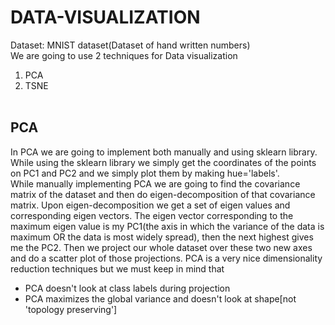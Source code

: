 # DATA-VISUALIZATION

Dataset: MNIST dataset(Dataset of hand written numbers)<br>
We are going to use 2 techniques for Data visualization
1. PCA
2. TSNE
<br><br>
## PCA<br>
In PCA we are going to implement both manually and using sklearn library. While using the sklearn library we simply get the coordinates of the points on PC1 and PC2 and we simply plot them by making hue='labels'.<br>While manually implementing PCA we are going to find the covariance matrix of the dataset and then do eigen-decomposition of that covariance matrix. Upon eigen-decomposition we get a set of eigen values and corresponding eigen vectors. The eigen vector corresponding to the maximum eigen value is my PC1(the axis in which the variance of the data is maximum OR the data is most widely spread), then the next highest gives me the PC2. Then we project our whole dataset over these two new axes and do a scatter plot of those projections. PCA is a very nice dimensionality reduction techniques but we must keep in mind that 
* PCA doesn't look at class labels during projection
* PCA maximizes the global variance and doesn't look at shape[not 'topology preserving']
